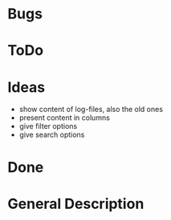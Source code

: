 ﻿# Bugs

# ToDo

# Ideas
* show content of log-files, also the old ones
* present content in columns
* give filter options
* give search options

# Done

# General Description